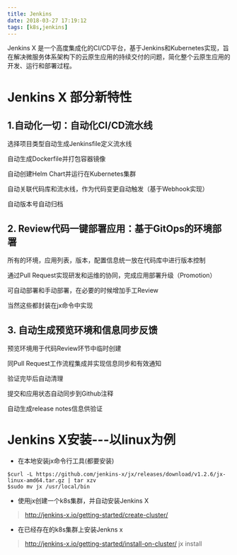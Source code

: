 ```yaml
---
title: Jenkins
date: 2018-03-27 17:19:12
tags: [k8s,jenkins]
---
```


 Jenkins X 是一个高度集成化的CI/CD平台，基于Jenkins和Kubernetes实现，旨在解决微服务体系架构下的云原生应用的持续交付的问题，简化整个云原生应用的开发、运行和部署过程。
 # Jenkins X 部分新特性

## 1.自动化一切：自动化CI/CD流水线

选择项目类型自动生成Jenkinsfile定义流水线

自动生成Dockerfile并打包容器镜像

自动创建Helm Chart并运行在Kubernetes集群

自动关联代码库和流水线，作为代码变更自动触发（基于Webhook实现）

自动版本号自动归档

## 2. Review代码一键部署应用：基于GitOps的环境部署
所有的环境，应用列表，版本，配置信息统一放在代码库中进行版本控制

通过Pull Request实现研发和运维的协同，完成应用部署升级（Promotion）

可自动部署和手动部署，在必要的时候增加手工Review

当然这些都封装在jx命令中实现

## 3. 自动生成预览环境和信息同步反馈

预览环境用于代码Review环节中临时创建

同Pull Request工作流程集成并实现信息同步和有效通知

验证完毕后自动清理

提交和应用状态自动同步到Github注释

自动生成release notes信息供验证

# Jenkins X安装---以linux为例
- 在本地安装jx命令行工具(都要安装)
```
$curl -L https://github.com/jenkins-x/jx/releases/download/v1.2.6/jx-linux-amd64.tar.gz | tar xzv 
$sudo mv jx /usr/local/bin
```
- 使用jx创建一个k8s集群，并自动安装Jenkins X
> http://jenkins-x.io/getting-started/create-cluster/
- 在已经存在的k8s集群上安装Jenkns x
> http://jenkins-x.io/getting-started/install-on-cluster/
> jx install
